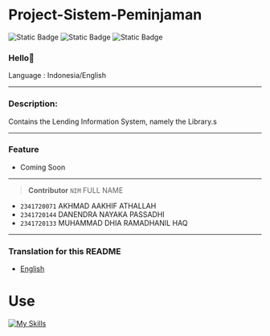 
# Project-Sistem-Peminjaman 

![Static Badge](https://img.shields.io/badge/Type-Sistem%20Informasi-13e600) ![Static Badge](https://img.shields.io/badge/-Assignment-red) ![Static Badge](https://img.shields.io/badge/Total%20Team-3%20Human-4a92f0)


### Hello👋

Language : Indonesia/English

---

### Description:
Contains the Lending Information System, namely the Library.s

---

### Feature
- Coming Soon

---


> __Contributor__ 
> `NIM` FULL NAME
- `2341720071` AKHMAD AAKHIF ATHALLAH 
- `2341720144` DANENDRA NAYAKA PASSADHI
- `2341720133` MUHAMMAD DHIA RAMADHANIL HAQ
---



### Translation for this README
- [English](./README.en.md)


# Use
[![My Skills](https://skillicons.dev/icons?i=java,vscode,git,figma)]()
